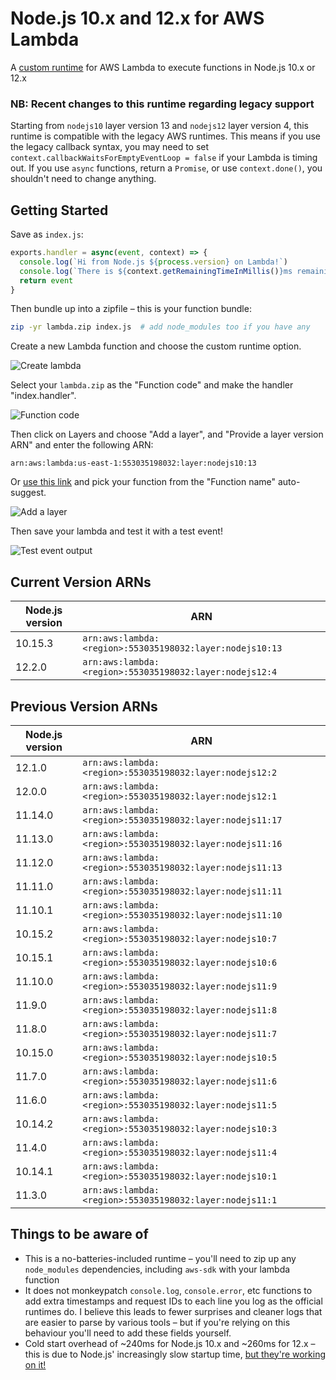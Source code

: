 # Node.js 10.x and 12.x for AWS Lambda

A [custom runtime](https://aws.amazon.com/about-aws/whats-new/2018/11/aws-lambda-now-supports-custom-runtimes-and-layers/)
for AWS Lambda to execute functions in Node.js 10.x or 12.x

### NB: Recent changes to this runtime regarding legacy support

Starting from `nodejs10` layer version 13 and `nodejs12` layer version 4, this
runtime is compatible with the legacy AWS runtimes. This means if you use
the legacy callback syntax, you may need to set
`context.callbackWaitsForEmptyEventLoop = false` if your Lambda is timing out.
If you use `async` functions, return a `Promise`, or use `context.done()`, you
shouldn't need to change anything.

## Getting Started

Save as `index.js`:

```js
exports.handler = async(event, context) => {
  console.log(`Hi from Node.js ${process.version} on Lambda!`)
  console.log(`There is ${context.getRemainingTimeInMillis()}ms remaining`)
  return event
}
```

Then bundle up into a zipfile – this is your function bundle:

```sh
zip -yr lambda.zip index.js  # add node_modules too if you have any
```

Create a new Lambda function and choose the custom runtime option.

![Create lambda](https://raw.githubusercontent.com/lambci/node-custom-lambda/master/img/create.png "Create lambda screenshot")

Select your `lambda.zip` as the "Function code" and make the handler "index.handler".

![Function code](https://raw.githubusercontent.com/lambci/node-custom-lambda/master/img/function_code.png "Function code setup screenshot")

Then click on Layers and choose "Add a layer", and "Provide a layer version ARN" and enter the following ARN:

```
arn:aws:lambda:us-east-1:553035198032:layer:nodejs10:13
```

Or [use this link](https://console.aws.amazon.com/lambda/home?region=us-east-1#/connect/layer?layer=arn:aws:lambda:us-east-1:553035198032:layer:nodejs10:13) and pick your function from the "Function name" auto-suggest.

![Add a layer](https://raw.githubusercontent.com/lambci/node-custom-lambda/master/img/layer.png "Add a layer screenshot")

Then save your lambda and test it with a test event!

![Test event output](https://raw.githubusercontent.com/lambci/node-custom-lambda/master/img/log.png "Test event output screenshot")

## Current Version ARNs

| Node.js version | ARN |
| --- | --- |
| 10.15.3 | `arn:aws:lambda:<region>:553035198032:layer:nodejs10:13` |
| 12.2.0  | `arn:aws:lambda:<region>:553035198032:layer:nodejs12:4` |

## Previous Version ARNs

| Node.js version | ARN |
| --- | --- |
| 12.1.0  | `arn:aws:lambda:<region>:553035198032:layer:nodejs12:2` |
| 12.0.0  | `arn:aws:lambda:<region>:553035198032:layer:nodejs12:1` |
| 11.14.0 | `arn:aws:lambda:<region>:553035198032:layer:nodejs11:17` |
| 11.13.0 | `arn:aws:lambda:<region>:553035198032:layer:nodejs11:16` |
| 11.12.0 | `arn:aws:lambda:<region>:553035198032:layer:nodejs11:13` |
| 11.11.0 | `arn:aws:lambda:<region>:553035198032:layer:nodejs11:11` |
| 11.10.1 | `arn:aws:lambda:<region>:553035198032:layer:nodejs11:10` |
| 10.15.2 | `arn:aws:lambda:<region>:553035198032:layer:nodejs10:7` |
| 10.15.1 | `arn:aws:lambda:<region>:553035198032:layer:nodejs10:6` |
| 11.10.0 | `arn:aws:lambda:<region>:553035198032:layer:nodejs11:9` |
| 11.9.0 | `arn:aws:lambda:<region>:553035198032:layer:nodejs11:8` |
| 11.8.0 | `arn:aws:lambda:<region>:553035198032:layer:nodejs11:7` |
| 10.15.0 | `arn:aws:lambda:<region>:553035198032:layer:nodejs10:5` |
| 11.7.0 | `arn:aws:lambda:<region>:553035198032:layer:nodejs11:6` |
| 11.6.0 | `arn:aws:lambda:<region>:553035198032:layer:nodejs11:5` |
| 10.14.2 | `arn:aws:lambda:<region>:553035198032:layer:nodejs10:3` |
| 11.4.0 | `arn:aws:lambda:<region>:553035198032:layer:nodejs11:4` |
| 10.14.1 | `arn:aws:lambda:<region>:553035198032:layer:nodejs10:1` |
| 11.3.0 | `arn:aws:lambda:<region>:553035198032:layer:nodejs11:1` |

## Things to be aware of

* This is a no-batteries-included runtime – you'll need to zip up any
  `node_modules` dependencies, including `aws-sdk` with your lambda function
* It does not monkeypatch `console.log`, `console.error`, etc
  functions to add extra timestamps and request IDs to each line you log as the
  official runtimes do. I believe this leads to fewer surprises and cleaner
  logs that are easier to parse by various tools – but if you're
  relying on this behaviour you'll need to add these fields yourself.
* Cold start overhead of ~240ms for Node.js 10.x and ~260ms for 12.x – this
  is due to Node.js' increasingly slow startup time,
  [but they're working on it!](https://github.com/nodejs/node/issues/17058)
